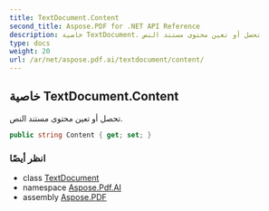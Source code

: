 ```yaml
---
title: TextDocument.Content
second_title: Aspose.PDF for .NET API Reference
description: خاصية TextDocument. تحصل أو تعين محتوى مستند النص
type: docs
weight: 20
url: /ar/net/aspose.pdf.ai/textdocument/content/
---
```

## خاصية TextDocument.Content

تحصل أو تعين محتوى مستند النص.

```csharp
public string Content { get; set; }
```

### انظر أيضًا

* class [TextDocument](../)
* namespace [Aspose.Pdf.AI](../../../aspose.pdf.ai/)
* assembly [Aspose.PDF](../../../)